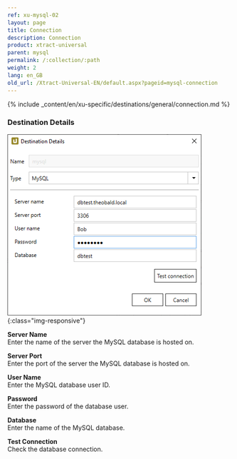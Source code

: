 ```yaml
---
ref: xu-mysql-02
layout: page
title: Connection
description: Connection
product: xtract-universal
parent: mysql
permalink: /:collection/:path
weight: 2
lang: en_GB
old_url: /Xtract-Universal-EN/default.aspx?pageid=mysql-connection
---
```


{% include _content/en/xu-specific/destinations/general/connection.md %}	

### Destination Details

![mysql_destination_details](/img/content/mysql_destination_details.png){:class="img-responsive"}

**Server Name** <br>
Enter the name of the server the MySQL database is hosted on.

**Server Port** <br>
Enter the port of the server the MySQL database is hosted on.

**User Name** <br>
Enter the MySQL database user ID.

**Password** <br>
Enter the password of the database user.

**Database** <br>
Enter the name of the MySQL database.

**Test Connection** <br>
Check the database connection. 